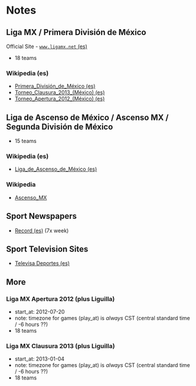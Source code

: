 # Notes

## Liga MX / Primera División de México

Official Site - [`www.ligamx.net` (es)](http://www.ligamx.net)

- 18 teams

### Wikipedia (es)

- [Primera_División_de_México (es)](http://es.wikipedia.org/wiki/Primera_División_de_México)
- [Torneo_Clausura_2013_(México) (es)](http://es.wikipedia.org/wiki/Torneo_Clausura_2013_(México))
- [Torneo_Apertura_2012_(México) (es)](http://es.wikipedia.org/wiki/Torneo_Apertura_2012_(México))


## Liga de Ascenso de México / Ascenso MX / Segunda División de México

- 15 teams


### Wikipedia (es)

- [Liga_de_Ascenso_de_México (es)](http://es.wikipedia.org/wiki/Liga_de_Ascenso_de_México)


### Wikipedia

- [Ascenso_MX](http://en.wikipedia.org/wiki/Ascenso_MX)



## Sport Newspapers

- [Record (es)](http://www.record.com.mx) (7x week)

## Sport Television Sites

- [Televisa Deportes (es)](http://televisadeportes.esmas.com)



## More

### Liga MX Apertura 2012 (plus Liguilla)

- start_at: 2012-07-20
- note: timezone for games (play_at) is *always* CST (central standard time / -6 hours ??)
- 18 teams

### Liga MX Clausura 2013 (plus Liguilla)

- start_at: 2013-01-04
- note: timezone for games (play_at) is *always* CST (central standard time / -6 hours ??)
- 18 teams

